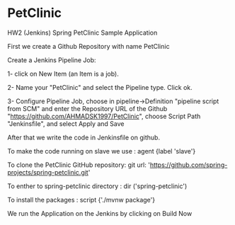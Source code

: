 # PetClinic
HW2 (Jenkins) Spring PetClinic Sample Application

First we create a Github Repository with  name PetClinic

Create a Jenkins Pipeline Job:

 1- click on New Item (an Item is a job). 
 
 2- Name your "PetClinic" and select the Pipeline type. Click ok.
 
 3- Configure Pipeline Job, choose in pipeline->Definition "pipeline script from SCM" and enter the Repository URL of the Github "https://github.com/AHMADSK1997/PetClinic", choose Script Path "Jenkinsfile", and select Apply and Save
 

After that we write the code in Jenkinsfile on github.

To make the code running on slave we use : agent {label 'slave'}

To clone the PetClinic GitHub repository: git url: 'https://github.com/spring-projects/spring-petclinic.git'

To enther to spring-petclinic directory :  dir ('spring-petclinic')

To install the packages : script {'./mvnw package'}

We run the Application on the Jenkins by clicking on Build Now

